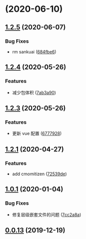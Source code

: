# [](https://github.com/sharpgui/lilith/compare/v1.2.5...v) (2020-06-10)



## [1.2.5](https://github.com/sharpgui/lilith/compare/v1.2.4...v1.2.5) (2020-06-07)


### Bug Fixes

* rm sankuai ([684fbe6](https://github.com/sharpgui/lilith/commit/684fbe6b613680213a8c25c767a21f3aeeff7c8b))



## [1.2.4](https://github.com/sharpgui/lilith/compare/v1.2.3...v1.2.4) (2020-05-26)


### Features

* 减少包体积 ([7ab3a90](https://github.com/sharpgui/lilith/commit/7ab3a90759fe34def58c7aabb2a3f4a2b00dd565))



## [1.2.3](https://github.com/sharpgui/lilith/compare/v1.2.1...v1.2.3) (2020-05-26)


### Features

* 更新 vue 配置 ([6777928](https://github.com/sharpgui/lilith/commit/67779281ddfc3be78c41d8a272050776a0e4b425))


## [1.2.1](https://github.com/sharpgui/lilith/compare/v1.2.0...v1.2.1) (2020-04-27)


### Features

* add cmomitizen ([72539de](https://github.com/sharpgui/lilith/commit/72539de9bb3fdfb32113384f11f87644605a035c))


## [1.0.1](https://github.com/sharpgui/lilith/compare/v1.0.0...v1.0.1) (2020-01-04)


### Bug Fixes

* 修复层级嵌套文件的问题 ([7cc2a8a](https://github.com/sharpgui/lilith/commit/7cc2a8a46eb7421e27ea3955d6eb3bb4abb59968))


## [0.0.13](https://github.com/sharpgui/lilith/compare/v0.0.11...v0.0.13) (2019-12-19)





